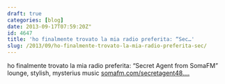 ```yaml
---
draft: true
categories: [blog]
date: 2013-09-17T07:59:20Z"
id: 4647
title: 'ho finalmente trovato la mia radio preferita: “Sec…'
slug: /2013/09/ho-finalmente-trovato-la-mia-radio-preferita-sec/
---
```


ho finalmente trovato la mia radio preferita: “Secret Agent from SomaFM” lounge, stylish, mysterius music [somafm.com/secretagent48.…](http://somafm.com/secretagent48.pls)